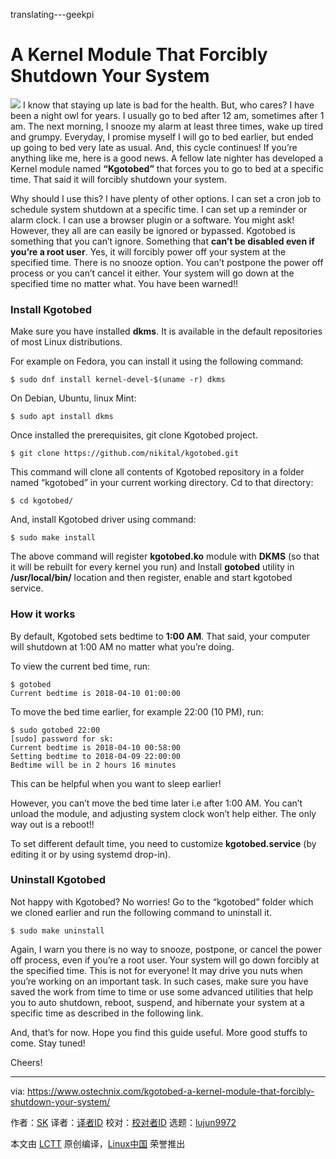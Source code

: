 translating---geekpi


A Kernel Module That Forcibly Shutdown Your System
======

![](https://www.ostechnix.com/wp-content/uploads/2018/04/kgotobed-720x340.png)
I know that staying up late is bad for the health. But, who cares? I have been a night owl for years. I usually go to bed after 12 am, sometimes after 1 am. The next morning, I snooze my alarm at least three times, wake up tired and grumpy. Everyday, I promise myself I will go to bed earlier, but ended up going to bed very late as usual. And, this cycle continues! If you’re anything like me, here is a good news. A fellow late nighter has developed a Kernel module named **“Kgotobed”** that forces you to go to bed at a specific time. That said it will forcibly shutdown your system.

Why should I use this? I have plenty of other options. I can set a cron job to schedule system shutdown at a specific time. I can set up a reminder or alarm clock. I can use a browser plugin or a software. You might ask! However, they all are can easily be ignored or bypassed. Kgotobed is something that you can’t ignore. Something that **can’t be disabled even if you’re a root user**. Yes, it will forcibly power off your system at the specified time. There is no snooze option. You can’t postpone the power off process or you can’t cancel it either. Your system will go down at the specified time no matter what. You have been warned!!

### Install Kgotobed

Make sure you have installed **dkms**. It is available in the default repositories of most Linux distributions.

For example on Fedora, you can install it using the following command:
```
$ sudo dnf install kernel-devel-$(uname -r) dkms

```

On Debian, Ubuntu, linux Mint:
```
$ sudo apt install dkms

```

Once installed the prerequisites, git clone Kgotobed project.
```
$ git clone https://github.com/nikital/kgotobed.git

```

This command will clone all contents of Kgotobed repository in a folder named “kgotobed” in your current working directory. Cd to that directory:
```
$ cd kgotobed/

```

And, install Kgotobed driver using command:
```
$ sudo make install

```

The above command will register **kgotobed.ko** module with **DKMS** (so that it will be rebuilt for every kernel you run) and Install **gotobed** utility in **/usr/local/bin/** location and then register, enable and start kgotobed service.

### How it works

By default, Kgotobed sets bedtime to **1:00 AM**. That said, your computer will shutdown at 1:00 AM no matter what you’re doing.

To view the current bed time, run:
```
$ gotobed
Current bedtime is 2018-04-10 01:00:00

```

To move the bed time earlier, for example 22:00 (10 PM), run:
```
$ sudo gotobed 22:00
[sudo] password for sk:
Current bedtime is 2018-04-10 00:58:00
Setting bedtime to 2018-04-09 22:00:00
Bedtime will be in 2 hours 16 minutes

```

This can be helpful when you want to sleep earlier!

However, you can’t move the bed time later i.e after 1:00 AM. You can’t unload the module, and adjusting system clock won’t help either. The only way out is a reboot!!

To set different default time, you need to customize **kgotobed.service** (by editing it or by using systemd drop-in).

### Uninstall Kgotobed

Not happy with Kgotobed? No worries! Go to the “kgotobed” folder which we cloned earlier and run the following command to uninstall it.
```
$ sudo make uninstall

```

Again, I warn you there is no way to snooze, postpone, or cancel the power off process, even if you’re a root user. Your system will go down forcibly at the specified time. This is not for everyone! It may drive you nuts when you’re working on an important task. In such cases, make sure you have saved the work from time to time or use some advanced utilities that help you to auto shutdown, reboot, suspend, and hibernate your system at a specific time as described in the following link.

And, that’s for now. Hope you find this guide useful. More good stuffs to come. Stay tuned!

Cheers!



--------------------------------------------------------------------------------

via: https://www.ostechnix.com/kgotobed-a-kernel-module-that-forcibly-shutdown-your-system/

作者：[SK][a]
译者：[译者ID](https://github.com/译者ID)
校对：[校对者ID](https://github.com/校对者ID)
选题：[lujun9972](https://github.com/lujun9972)

本文由 [LCTT](https://github.com/LCTT/TranslateProject) 原创编译，[Linux中国](https://linux.cn/) 荣誉推出

[a]:https://www.ostechnix.com/author/sk/
